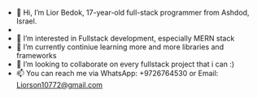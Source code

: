 - 👋 Hi, I’m Lior Bedok, 17-year-old full-stack programmer from Ashdod, Israel.
- 
- 👀 I’m interested in Fullstack development, especially MERN stack
- 🌱 I’m currently continiue learning more and more libraries and frameworks
- 💞️ I’m looking to collaborate on every fullstack project that i can :)
- 📫 You can reach me via WhatsApp: +9726764530 or Email: Liorson10772@gmail.com
